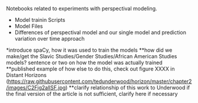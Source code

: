 Notebooks related to experiments with perspectival modeling.

- Model trainin Scripts
- Model Files 
- Differences of perspectival model and our single model and prediction variation over time approach

*introduce spaCy, how it was used to train the models **how did we make/get the Slavic Studies/Gender Studies/African American Studies models? sentence or two on how the model was actually trained **published example of how else to do this, check out figure XXXX in Distant Horizons (https://raw.githubusercontent.com/tedunderwood/horizon/master/chapter2/images/C2Fig2allSF.jpg) **clarify relationship of this work to Underwood if the final version of the article is not sufficient, clarify here if necessary
